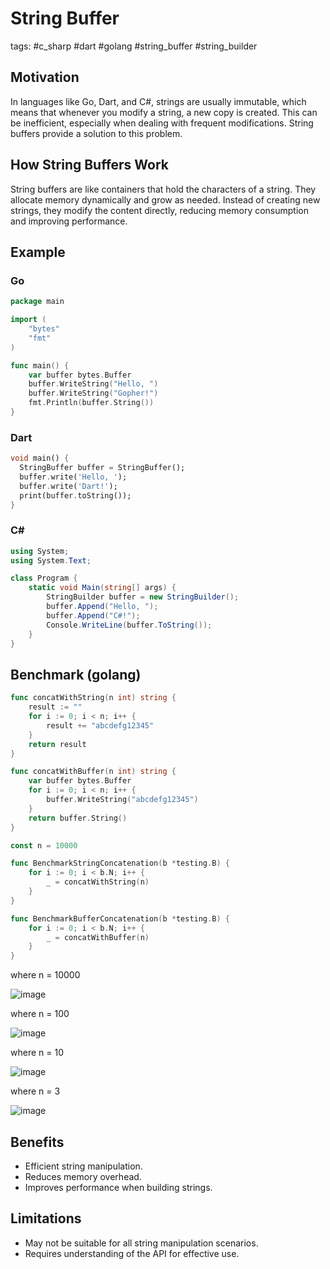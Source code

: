 # String Buffer

tags: #c_sharp #dart #golang #string_buffer #string_builder

## Motivation

In languages like Go, Dart, and C#, strings are usually immutable, which means that whenever you modify a string, a new copy is created. This can be inefficient, especially when dealing with frequent modifications. String buffers provide a solution to this problem.

## How String Buffers Work

String buffers are like containers that hold the characters of a string. They allocate memory dynamically and grow as needed. Instead of creating new strings, they modify the content directly, reducing memory consumption and improving performance.

## Example

### Go

```go
package main

import (
	"bytes"
	"fmt"
)

func main() {
	var buffer bytes.Buffer
	buffer.WriteString("Hello, ")
	buffer.WriteString("Gopher!")
	fmt.Println(buffer.String())
}
```

### Dart

```dart
void main() {
  StringBuffer buffer = StringBuffer();
  buffer.write('Hello, ');
  buffer.write('Dart!');
  print(buffer.toString());
}
```

### C\#

```csharp
using System;
using System.Text;

class Program {
    static void Main(string[] args) {
        StringBuilder buffer = new StringBuilder();
        buffer.Append("Hello, ");
        buffer.Append("C#!");
        Console.WriteLine(buffer.ToString());
    }
}
```

## Benchmark (golang)

```go
func concatWithString(n int) string {
	result := ""
	for i := 0; i < n; i++ {
		result += "abcdefg12345"
	}
	return result
}

func concatWithBuffer(n int) string {
	var buffer bytes.Buffer
	for i := 0; i < n; i++ {
		buffer.WriteString("abcdefg12345")
	}
	return buffer.String()
}

const n = 10000

func BenchmarkStringConcatenation(b *testing.B) {
	for i := 0; i < b.N; i++ {
		_ = concatWithString(n)
	}
}

func BenchmarkBufferConcatenation(b *testing.B) {
	for i := 0; i < b.N; i++ {
		_ = concatWithBuffer(n)
	}
}
```

where n = 10000

![image](https://i.imgur.com/v8Krspl.png)

where n = 100

![image](https://i.imgur.com/Rz51he3.png)

where n = 10

![image](https://i.imgur.com/NmDu6wK.png)

where n = 3

![image](https://i.imgur.com/TxgGrYc.png)

## Benefits

- Efficient string manipulation.
- Reduces memory overhead.
- Improves performance when building strings.

## Limitations

- May not be suitable for all string manipulation scenarios.
- Requires understanding of the API for effective use.
